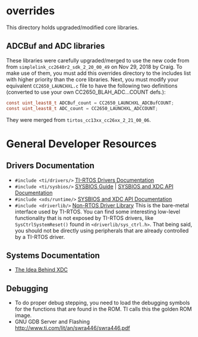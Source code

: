 # overrides
This directory holds upgraded/modified core libraries.

## ADCBuf and ADC libraries
These libraries were carefully upgraded/merged to use the new code from from `simplelink_cc2640r2_sdk_2_20_00_49` on Nov 29, 2018 by Craig.
To make use of them, you must add this overrides directory to the includes list with higher priority than the core libraries. Next, you must modify your equivalent `CC2650_LAUNCHXL.c` file to have the following two definitions (converted to use your own CC2650_BLAH_ADC...COUNT defs.):
```C
const uint_least8_t ADCBuf_count = CC2650_LAUNCHXL_ADCBufCOUNT;
const uint_least8_t ADC_count = CC2650_LAUNCHXL_ADCCOUNT;
```
They were merged from `tirtos_cc13xx_cc26xx_2_21_00_06`.

# General Developer Resources

## Drivers Documentation
* `#include <ti/drivers/>` [TI-RTOS Drivers Documentation][TIRTOSDriversDoc]
* `#include <ti/sysbios/>` [SYSBIOS Guide][SYSBIOSGuideDoc] | [SYSBIOS and XDC API Documentation][SYSBIOSandXDCDoc]
* `#include <xds/runtime/>` [SYSBIOS and XDC API Documentation][SYSBIOSandXDCDoc]
* `#include <driverlib/>` [Non-RTOS Driver Library][CC26XXWareDoc] This is the bare-metal interface used by TI-RTOS. You can find some interesting low-level functionality that is not exposed by TI-RTOS drivers, like `SysCtrlSystemReset()` found in `<driverlib/sys_ctrl.h>`.
  That being said, you should not be directly using peripherals that are already controlled by a TI-RTOS driver.

## Systems Documentation
* [The Idea Behind XDC](http://rtsc.eclipse.org/mediawiki-tip/images/1/12/XDCtools_Getting_Started_Guide.pdf)

## Debugging
* To do proper debug stepping, you need to load the debugging symbols for the
  functions that are found in the ROM. TI calls this the golden ROM image.
* GNU GDB Server and Flashing http://www.ti.com/lit/an/swra446/swra446.pdf

[TIRTOSDriversDoc]: http://software-dl.ti.com/dsps/dsps_public_sw/sdo_sb/targetcontent/tirtos/2_21_01_08/exports/tirtos_full_2_21_01_08/products/tidrivers_full_2_21_01_01/docs/doxygen/html/index.html
[SYSBIOSGuideDoc]: http://www.ti.com/lit/pdf/spruex3
[SYSBIOSandXDCDoc]: http://software-dl.ti.com/dsps/dsps_public_sw/sdo_sb/targetcontent/bios/sysbios/6_42_01_20/exports/bios_6_42_01_20/docs/cdoc/
[CC26XXWareDoc]: http://software-dl.ti.com/dsps/dsps_public_sw/sdo_sb/targetcontent/tirtos/2_21_01_08/exports/tirtos_full_2_21_01_08/products/cc26xxware_2_24_03_17272/doc/driverlib/index.html